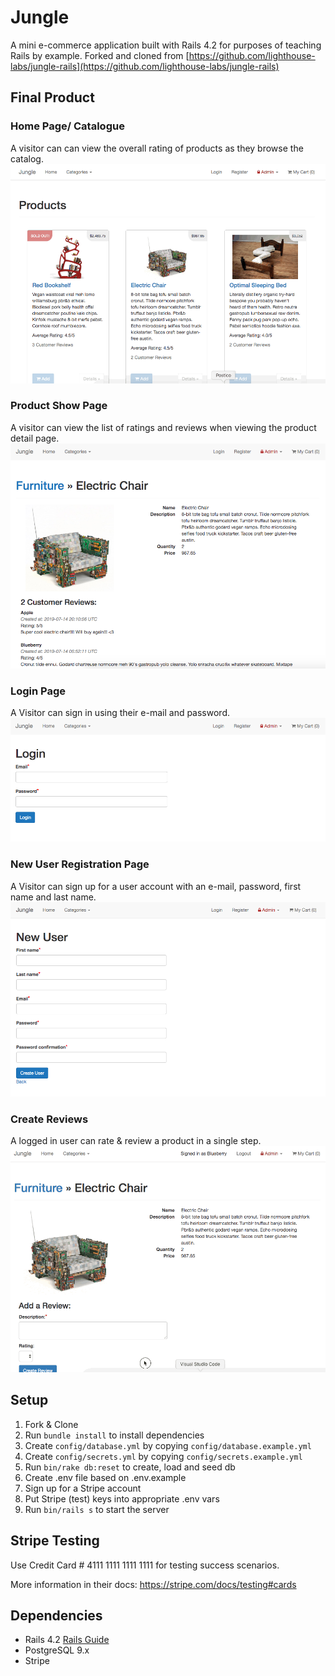 # Jungle

A mini e-commerce application built with Rails 4.2 for purposes of teaching Rails by example. Forked and cloned from [https://github.com/lighthouse-labs/jungle-rails](https://github.com/lighthouse-labs/jungle-rails)

## Final Product

### Home Page/ Catalogue
A visitor can can view the overall rating of products as they browse the catalog.
!["home page"](/app/assets/images/home_page.gif)

### Product Show Page
A visitor can view the list of ratings and reviews when viewing the product detail page.
!["product show page"](/app/assets/images/product_show.png)

### Login Page
A Visitor can sign in using their e-mail and password.
!["login page"](/app/assets/images/login.png)

### New User Registration Page
A Visitor can sign up for a user account with an e-mail, password, first name and last name.
!["user registration page"](/app/assets/images/user_registration.png)

### Create Reviews
A logged in user can rate & review a product in a single step.
!["create review"](/app/assets/images/create_review.gif)


## Setup

1. Fork & Clone
2. Run `bundle install` to install dependencies
3. Create `config/database.yml` by copying `config/database.example.yml`
4. Create `config/secrets.yml` by copying `config/secrets.example.yml`
5. Run `bin/rake db:reset` to create, load and seed db
6. Create .env file based on .env.example
7. Sign up for a Stripe account
8. Put Stripe (test) keys into appropriate .env vars
9. Run `bin/rails s` to start the server

## Stripe Testing

Use Credit Card # 4111 1111 1111 1111 for testing success scenarios.

More information in their docs: <https://stripe.com/docs/testing#cards>

## Dependencies

* Rails 4.2 [Rails Guide](http://guides.rubyonrails.org/v4.2/)
* PostgreSQL 9.x
* Stripe
